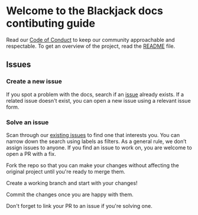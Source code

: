 # Welcome to the Blackjack docs contibuting guide

Read our [Code of Conduct](https://github.com/brighammerrick/blackjack/blob/main/CODE_OF_CONDUCT.md) to keep our community approachable and respectable.
To get an overview of the project, read the [README](https://github.com/brighammerrick/blackjack/blob/main/README.md) file.

## Issues
### Create a new issue
If you spot a problem with the docs, search if an [issue](https://github.com/brighammerrick/blackjack/issues) already exists. If a related issue doesn't exist, you can open a new issue using a relevant issue form.


### Solve an issue
Scan through our [existing issues](https://github.com/brighammerrick/blackjack/issues) to find one that interests you. You can narrow down the search using labels as filters. As a general rule, we don’t assign issues to anyone. If you find an issue to work on, you are welcome to open a PR with a fix.

Fork the repo so that you can make your changes without affecting the original project until you're ready to merge them.

Create a working branch and start with your changes!

Commit the changes once you are happy with them.

Don't forget to link your PR to an issue if you're solving one.
